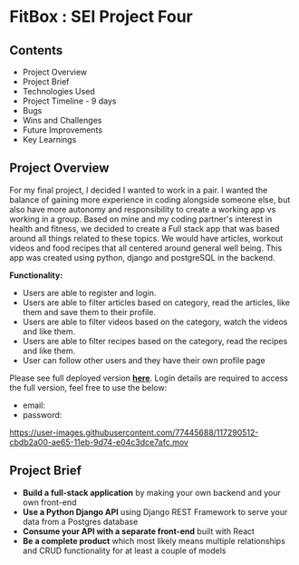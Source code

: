 # FitBox : SEI Project Four

## Contents

- Project Overview
- Project Brief
- Technologies Used
- Project Timeline - 9 days
- Bugs
- Wins and Challenges
- Future Improvements
- Key Learnings

## Project Overview

For my final project, I decided I wanted to work in a pair. I wanted the balance of gaining more experience in coding alongside someone else, but also have more autonomy and responsibility to create a working app vs working in a group. Based on mine and my coding partner's interest in health and fitness, we decided to create a Full stack app that was based around all things related to these topics. We would have articles, workout videos and food recipes that all centered around general well being. This app was created using python, django and postgreSQL in the backend.

**Functionality:**
- Users are able to register and login.
- Users are able to filter articles based on category, read the articles, like them and save them to their profile.
- Users are able to filter videos based on the category, watch the videos and like them.
- Users are able to filter recipes based on the category, read the recipes and like them.
- User can follow other users and they have their own profile page

Please see full deployed version **[here](https://fitbox1.herokuapp.com)**. Login details are required to access the full version, feel free to use the below:

- email: 
- password: 

https://user-images.githubusercontent.com/77445688/117290512-cbdb2a00-ae65-11eb-9d74-e04c3dce7afc.mov

## Project Brief 
- **Build a full-stack application** by making your own backend and your own front-end
- **Use a Python Django API** using Django REST Framework to serve your data from a Postgres database
- **Consume your API with a separate front-end** built with React
- **Be a complete product** which most likely means multiple relationships and CRUD functionality for at least a couple of models


